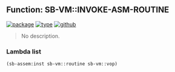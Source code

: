 ## Function: SB-VM::INVOKE-ASM-ROUTINE
[![package](https://img.shields.io/badge/Package-SB--VM-5f9ea0.svg?style=social&colorA=999999)](../) [![type](https://img.shields.io/badge/Type-Function-5f9ea0.svg?style=social&colorA=999999)](../#function) [![github](https://img.shields.io/badge/GitHub-View_the_source-5f9ea0.svg?style=social&colorA=999999&logo=github)](https://github.com/sbcl/sbcl/blob/master/src/assembly/x86-64/support.lisp/) 

> No description.

### Lambda list
```cl
(sb-assem:inst sb-vm::routine sb-vm::vop)
```
